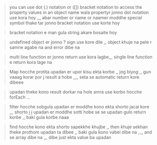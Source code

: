 > you can use dot (.) notation or ([]) bracket notation to access the property values in an object 
> name wala propertyr jonno dot notation use kora hoy ,,, abar number or name or naamer moddhe special symbol thake tar jonno bracket notation  use korte hoy 

> bracket notation e man gula string akare bosaite hoy 

> undefined object er jonno ? sign use kore dile ,, object khuje na pele r samne agabe na and error dibe na 

> multi line function er jonno return use kora lagbe,,, single line function e return kora lage na 


> Map hocche protita upadan er upor kisu ekta korbe ,, jog biyog ,, gun vaaag korar por j result a hobe ,,,, seta se automatic return kore dibeee 

> upadan theke kono result dorkar na hole amra use korbo hocche forEach ...

> filter hocche sobgula upadan er moddhe kono ekta shorto jacai kore ,,, shorto j j upadan er moddhe sotti hobe se se upadan gulo return korbe ,, baki gula korbe naaa

> find hocche kono ekta shorto sapekkhe khujbe ,, then khuje sekhan theke prothom upadan ta dibee ,, baki gula kono vabei dibe na ,.,, and se array dibe na ,,, dibe just ekta value ba upadan 



